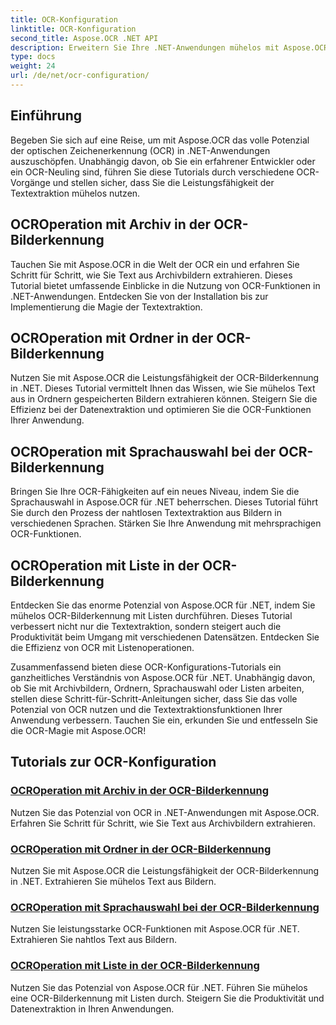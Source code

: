 ```yaml
---
title: OCR-Konfiguration
linktitle: OCR-Konfiguration
second_title: Aspose.OCR .NET API
description: Erweitern Sie Ihre .NET-Anwendungen mühelos mit Aspose.OCR. Entdecken Sie Tutorials zur OCR-Konfiguration, einschließlich Archiv-, Ordner-, Sprachauswahl- und Listenvorgängen.
type: docs
weight: 24
url: /de/net/ocr-configuration/
---
```

## Einführung

Begeben Sie sich auf eine Reise, um mit Aspose.OCR das volle Potenzial der optischen Zeichenerkennung (OCR) in .NET-Anwendungen auszuschöpfen. Unabhängig davon, ob Sie ein erfahrener Entwickler oder ein OCR-Neuling sind, führen Sie diese Tutorials durch verschiedene OCR-Vorgänge und stellen sicher, dass Sie die Leistungsfähigkeit der Textextraktion mühelos nutzen.

## OCROperation mit Archiv in der OCR-Bilderkennung
Tauchen Sie mit Aspose.OCR in die Welt der OCR ein und erfahren Sie Schritt für Schritt, wie Sie Text aus Archivbildern extrahieren. Dieses Tutorial bietet umfassende Einblicke in die Nutzung von OCR-Funktionen in .NET-Anwendungen. Entdecken Sie von der Installation bis zur Implementierung die Magie der Textextraktion.

## OCROperation mit Ordner in der OCR-Bilderkennung
Nutzen Sie mit Aspose.OCR die Leistungsfähigkeit der OCR-Bilderkennung in .NET. Dieses Tutorial vermittelt Ihnen das Wissen, wie Sie mühelos Text aus in Ordnern gespeicherten Bildern extrahieren können. Steigern Sie die Effizienz bei der Datenextraktion und optimieren Sie die OCR-Funktionen Ihrer Anwendung.

## OCROperation mit Sprachauswahl bei der OCR-Bilderkennung
Bringen Sie Ihre OCR-Fähigkeiten auf ein neues Niveau, indem Sie die Sprachauswahl in Aspose.OCR für .NET beherrschen. Dieses Tutorial führt Sie durch den Prozess der nahtlosen Textextraktion aus Bildern in verschiedenen Sprachen. Stärken Sie Ihre Anwendung mit mehrsprachigen OCR-Funktionen.

## OCROperation mit Liste in der OCR-Bilderkennung
Entdecken Sie das enorme Potenzial von Aspose.OCR für .NET, indem Sie mühelos OCR-Bilderkennung mit Listen durchführen. Dieses Tutorial verbessert nicht nur die Textextraktion, sondern steigert auch die Produktivität beim Umgang mit verschiedenen Datensätzen. Entdecken Sie die Effizienz von OCR mit Listenoperationen.

Zusammenfassend bieten diese OCR-Konfigurations-Tutorials ein ganzheitliches Verständnis von Aspose.OCR für .NET. Unabhängig davon, ob Sie mit Archivbildern, Ordnern, Sprachauswahl oder Listen arbeiten, stellen diese Schritt-für-Schritt-Anleitungen sicher, dass Sie das volle Potenzial von OCR nutzen und die Textextraktionsfunktionen Ihrer Anwendung verbessern. Tauchen Sie ein, erkunden Sie und entfesseln Sie die OCR-Magie mit Aspose.OCR!
## Tutorials zur OCR-Konfiguration
### [OCROperation mit Archiv in der OCR-Bilderkennung](./ocr-operation-with-archive/)
Nutzen Sie das Potenzial von OCR in .NET-Anwendungen mit Aspose.OCR. Erfahren Sie Schritt für Schritt, wie Sie Text aus Archivbildern extrahieren.
### [OCROperation mit Ordner in der OCR-Bilderkennung](./ocr-operation-with-folder/)
Nutzen Sie mit Aspose.OCR die Leistungsfähigkeit der OCR-Bilderkennung in .NET. Extrahieren Sie mühelos Text aus Bildern.
### [OCROperation mit Sprachauswahl bei der OCR-Bilderkennung](./ocr-operation-with-language-selection/)
Nutzen Sie leistungsstarke OCR-Funktionen mit Aspose.OCR für .NET. Extrahieren Sie nahtlos Text aus Bildern.
### [OCROperation mit Liste in der OCR-Bilderkennung](./ocr-operation-with-list/)
Nutzen Sie das Potenzial von Aspose.OCR für .NET. Führen Sie mühelos eine OCR-Bilderkennung mit Listen durch. Steigern Sie die Produktivität und Datenextraktion in Ihren Anwendungen.